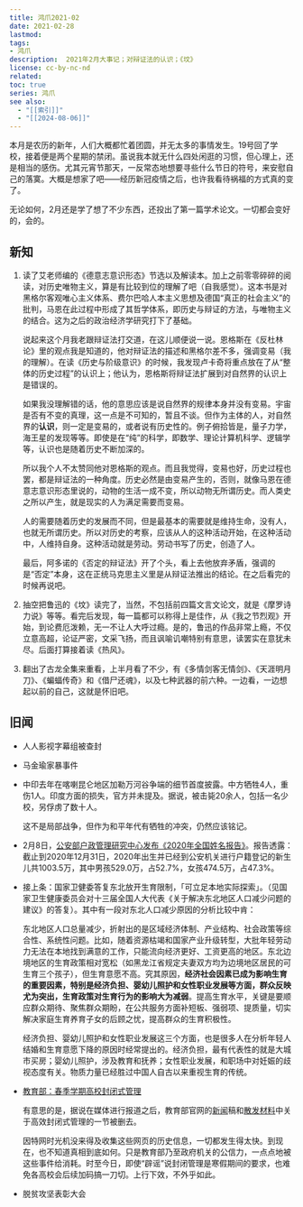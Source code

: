 ```yaml
---
title: 鸿爪2021-02
date: 2021-02-28
lastmod: 
tags: 
- 鸿爪
description:  2021年2月大事记；对辩证法的认识；《坟》
license: cc-by-nc-nd
related: 
toc: true
series: 鸿爪
see also:
  - "[[索引]]"
  - "[[2024-08-06]]"
---
```


本月是农历的新年，人们大概都忙着团圆，并无太多的事情发生。19号回了学校，接着便是两个星期的禁闭。虽说我本就无什么四处闲逛的习惯，但心理上，还是相当的感伤。尤其元宵节那天，一反常态地想要寻些什么节日的符号，来安慰自己的落寞。大概是想家了吧——经历新冠疫情之后，也许我看待祸福的方式真的变了。

无论如何，2月还是学了想了不少东西，还投出了第一篇学术论文。一切都会变好的，会的。

## 新知

1.  读了艾老师编的《德意志意识形态》节选以及解读本。加上之前零零碎碎的阅读，对历史唯物主义，算是有比较到位的理解了吧（自我感觉）。这本书是对黑格尔客观唯心主义体系、费尔巴哈人本主义思想及德国“真正的社会主义”的批判，马恩在此过程中形成了其哲学体系，即历史与辩证的方法，与唯物主义的结合。这为之后的政治经济学研究打下了基础。
    
    说起来这个月我老跟辩证法打交道，在这儿顺便说一说。恩格斯在《反杜林论》里的观点我是知道的，他对辩证法的描述和黑格尔差不多，强调变易（我的理解）。在读《历史与阶级意识》的时候，我发现卢卡奇将重点放在了从“整体的历史过程”的认识上；他认为，恩格斯将辩证法扩展到对自然界的认识上是错误的。
    
    如果我没理解错的话，他的意思应该是说自然界的规律本身并没有变易。宇宙是否有不变的真理，这一点是不可知的，暂且不谈。但作为主体的人，对自然界的**认识**，则一定是变易的，或者说有历史性的。例子俯拾皆是，量子力学，海王星的发现等等。即使是在“纯”的科学，即数学、理论计算机科学、逻辑学等，认识也是随着历史不断加深的。
    
    所以我个人不太赞同他对恩格斯的观点。而且我觉得，变易也好，历史过程也罢，都是辩证法的一种角度。历史必然是由变易产生的，否则，就像马恩在德意志意识形态里说的，动物的生活一成不变，所以动物无所谓历史。而人类史之所以产生，就是现实的人为满足需要而变易。
    
    人的需要随着历史的发展而不同，但是最基本的需要就是维持生命，没有人，也就无所谓历史。所以对历史的考察，应该从人的这种活动开始，在这种活动中，人维持自身。这种活动就是劳动。劳动书写了历史，创造了人。
    
    最后，阿多诺的《否定的辩证法》开了个头，看上去他放弃矛盾，强调的是“否定”本身，这在正统马克思主义里是从辩证法推出的结论。在之后看完的时候再说吧。
    
2.  抽空把鲁迅的《坟》读完了，当然，不包括前四篇文言文论文，就是《摩罗诗力说》等等。看完后发现，每一篇都可以称得上是佳作，从《我之节烈观》开始，到论费厄泼赖，无一不让人大呼过瘾。是的，鲁迅的作品非常上瘾，不仅立意高超，论证严密，文采飞扬，而且讽喻讥嘲特别有意思，读罢实在意犹未尽。后面打算接着读《热风》。
    
3.  翻出了古龙全集来重看，上半月看了不少，有《多情剑客无情剑》、《天涯明月刀》、《蝙蝠传奇》和《借尸还魂》，以及七种武器的前六种。一边看，一边想起以前的自己，这就是怀旧吧。
    

## 旧闻

-   人人影视字幕组被查封
    
-   马金瑜家暴事件
    
-   中印去年在喀喇昆仑地区加勒万河谷争端的细节首度披露。中方牺牲4人，重伤1人。印度方面的损失，官方并未提及。据说，被击毙20余人，包括一名少校，另俘虏了数十人。
    
    这不是局部战争，但作为和平年代有牺牲的冲突，仍然应该铭记。
    
-   2月8日，[公安部户政管理研究中心发布《2020年全国姓名报告》](http://www.gov.cn/xinwen/2021-02/08/content_5585906.htm)。报告透露：截止到2020年12月31日，2020年出生并已经到公安机关进行户籍登记的新生儿共1003.5万，其中男孩529.0万，占52.7%，女孩474.5万，占47.3%。
    
-   接上条：国家卫健委答复东北放开生育限制，「可立足本地实际探索」。（见国家卫生健康委员会对十三届全国人大代表《关于解决东北地区人口减少问题的建议》的答复）。其中有一段对东北人口减少原因的分析比较中肯：
    
    东北地区人口总量减少，折射出的是区域经济体制、产业结构、社会政策等综合性、系统性问题。比如，随着资源枯竭和国家产业升级转型，大批年轻劳动力无法在本地找到满意的工作，只能流向经济更好、工资更高的地区。东北边境地区的生育政策相对宽松（如黑龙江省规定夫妻双方均为边境地区居民的可生育三个孩子），但生育意愿不高。究其原因，**经济社会因素已成为影响生育的重要因素，特别是经济负担、婴幼儿照护和女性职业发展等方面，群众反映尤为突出，生育政策对生育行为的影响大为减弱**。提高生育水平，关键是要顺应群众期待、聚焦群众期盼，在公共服务方面补短板、强弱项、提质量，切实解决家庭生育养育子女的后顾之忧，提高群众的生育积极性。
    
    经济负担、婴幼儿照护和女性职业发展这三个方面，也是很多人在分析年轻人结婚和生育意愿下降的原因时经常提出的。经济负担，最有代表性的就是大城市买房；婴幼儿照护，涉及教育和抚养；女性职业发展，和职场中对妊娠的歧视态度有关。物质力量已经胜过中国人自古以来重视生育的传统。
    
-   [教育部：春季学期高校封闭式管理](https://news.ifeng.com/c/845pdZiJ9l6)
    
    有意思的是，据说在媒体进行报道之后，教育部官网的[新闻](http://www.moe.gov.cn/fbh/live/2021/52921/twwd/202102/t20210223_514351.html)稿和[散发材料](http://www.moe.gov.cn/fbh/live/2021/52921/sfcl/202102/t20210223_514221.html)中关于高效封闭式管理的一节被删去。
    
    因特网时光机没来得及收集这些网页的历史信息，一切都发生得太快。到现在，也不知道真相到底如何。只是教育部乃至政府机关的公信力，一点点地被这些事件给消耗。时至今日，即使“辟谣”说封闭管理是寒假期间的要求，也难免各高校会后续加码搞一刀切。上行下效，不外乎如此。
    
-   脱贫攻坚表彰大会

